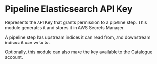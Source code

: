 # Pipeline Elasticsearch API Key

Represents the API Key that grants permission to a pipeline step. This module generates it and stores it
in AWS Secrets Manager.

A pipeline step has upstream indices it can read from, and downstream indices it can write to.

Optionally, this module can also make the key available to the Catalogue account.